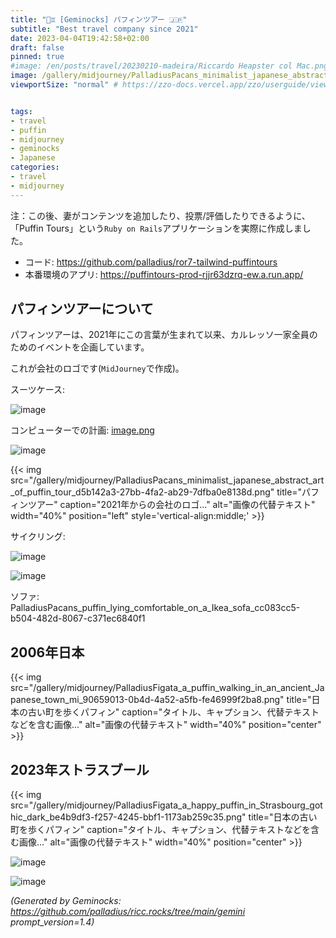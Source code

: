 ```yaml
---
title: "🐧♊ [Geminocks] パフィンツアー 🇯🇵"
subtitle: "Best travel company since 2021"
date: 2023-04-04T19:42:58+02:00
draft: false
pinned: true
#image: /en/posts/travel/20230210-madeira/Riccardo Heapster col Mac.png
image: /gallery/midjourney/PalladiusPacans_minimalist_japanese_abstract_art_of_puffin_tour_d5b142a3-27bb-4fa2-ab29-7dfba0e8138d.png
viewportSize: "normal" # https://zzo-docs.vercel.app/zzo/userguide/viewportsize/


tags:
- travel
- puffin
- midjourney
- geminocks
- Japanese
categories:
- travel
- midjourney
---
```


注：この後、妻がコンテンツを追加したり、投票/評価したりできるように、「Puffin Tours」という`Ruby on Rails`アプリケーションを実際に作成しました。

* コード: <https://github.com/palladius/ror7-tailwind-puffintours>
* 本番環境のアプリ: <https://puffintours-prod-rjjr63dzrq-ew.a.run.app/>


## パフィンツアーについて

パフィンツアーは、2021年にこの言葉が生まれて以来、カルレッソ一家全員のためのイベントを企画しています。

これが会社のロゴです(`MidJourney`で作成)。

スーツケース:

![image](/gallery/midjourney/PalladiusPacans_a_puffin_sleeping_in_a_bed_with_beside_an_open__3d7dfdd9-fb23-4750-97e8-e59cbe642a73.png)

コンピューターでの計画: [image.png](http://localhost:1313/gallery/midjourney/PalladiusPacans_a_puffin_with_yellow_hat_typing_on_his_Macbook__51a145b4-4ef0-4ccc-85fa-0c29f503b4e0.png)

![image](http://localhost:1313/gallery/midjourney/PalladiusPacans_puffin_riding_a_Vespa_in_the_style_of_pixar_4edc730f-84a2-4431-818e-1f43900daafa.png)

{{< img
    src="/gallery/midjourney/PalladiusPacans_minimalist_japanese_abstract_art_of_puffin_tour_d5b142a3-27bb-4fa2-ab29-7dfba0e8138d.png"
    title="パフィンツアー"
    caption="2021年からの会社のロゴ..." alt="画像の代替テキスト" width="40%" position="left" style='vertical-align:middle;' >}}

サイクリング:

![image](/gallery/midjourney/PalladiusPacans_a_puffin_riding_a_Colnago_bike_up_the_mountains_007a3bde-d52d-4061-8001-eb47da59e025.png)

![image](/gallery/midjourney/PalladiusPacans_a_puffin_eating_spaghetti_al_pesto_e71089ff-00b4-4bba-ad15-a04f284d5d27.png)

ソファ: PalladiusPacans_puffin_lying_comfortable_on_a_Ikea_sofa_cc083cc5-b504-482d-8067-c371ec6840f1

## 2006年日本

{{< img src="/gallery/midjourney/PalladiusFigata_a_puffin_walking_in_an_ancient_Japanese_town_mi_90659013-0b4d-4a52-a5fb-fe46999f2ba8.png" title="日本の古い町を歩くパフィン" caption="タイトル、キャプション、代替テキストなどを含む画像..." alt="画像の代替テキスト" width="40%" position="center" >}}




## 2023年ストラスブール

{{< img src="/gallery/midjourney/PalladiusFigata_a_happy_puffin_in_Strasbourg_gothic_dark_be4b9df3-f257-4245-bbf1-1173ab259c35.png" title="日本の古い町を歩くパフィン" caption="タイトル、キャプション、代替テキストなどを含む画像..." alt="画像の代替テキスト" width="40%" position="center" >}}

![image](/gallery/midjourney/PalladiusPacans_a_puffin_walking_around_Strasbourg_and_a_bit_wo_1ea1b1ba-0ba3-45d1-91d5-b506da365a5d.png)


![image](/gallery/midjourney/PalladiusPacans_a_puffin_in_Strasbourg_alsacian_buildings_sippi_b5975fd8-1327-40d5-b4f3-2c0f6cddd9ed.png)



*(Generated by Geminocks: https://github.com/palladius/ricc.rocks/tree/main/gemini prompt_version=1.4)*